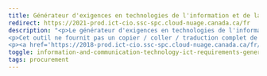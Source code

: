 ```yaml
---
title: Générateur d'exigences en technologies de l'information et de la communication (TIC) (prototype) pour la norme EN 301 549 (2021)
redirect: https://2021-prod.ict-cio.ssc-spc.cloud-nuage.canada.ca/fr
description: "<p>Le générateur d'exigences en technologies de l'information et de la communication (TIC) (aussi connu comme l’assistant) peut être utilisé pour générer les exigences EN 301 549 qui sont pertinentes pour votre projet.</p>
<p>Cet outil ne fournit pas un copier / coller / traduction complet de la norme EN 301 549 ou des WCAG 2.1, seulement les portions pertinentes requises sont fournis pour définir les exigences d’accessibilité des TIC.</p>
<p><a href='https://2018-prod.ict-cio.ssc-spc.cloud-nuage.canada.ca/fr/'>Générateur d'exigences d'accessibilité des TIC (prototype) pour la norme EN 301 549 (2018) - obsolète</a></p>"
toggle: information-and-communication-technology-ict-requirements-generator-prototype-for-the-en-301-549-2021
tags: procurement
---
```

